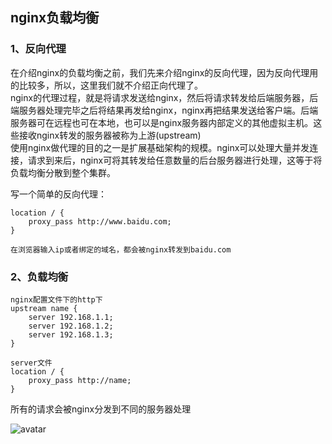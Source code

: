 ## nginx负载均衡

### 1、反向代理
在介绍nginx的负载均衡之前，我们先来介绍nginx的反向代理，因为反向代理用的比较多，所以，这里我们就不介绍正向代理了。<br/>
nginx的代理过程，就是将请求发送给nginx，然后将请求转发给后端服务器，后端服务器处理完毕之后将结果再发给nginx，nginx再把结果发送给客户端。后端服务器可在远程也可在本地，也可以是nginx服务器内部定义的其他虚拟主机。这些接收nginx转发的服务器被称为上游(upstream)<br>
使用nginx做代理的目的之一是扩展基础架构的规模。nginx可以处理大量并发连接，请求到来后，nginx可将其转发给任意数量的后台服务器进行处理，这等于将负载均衡分散到整个集群。

写一个简单的反向代理：
```
location / {
    proxy_pass http://www.baidu.com;
}

在浏览器输入ip或者绑定的域名，都会被nginx转发到baidu.com
```

### 2、负载均衡
```
nginx配置文件下的http下
upstream name {
    server 192.168.1.1;
    server 192.168.1.2;
    server 192.168.1.3;
}

server文件
location / {
    proxy_pass http://name;
}
```
所有的请求会被nginx分发到不同的服务器处理

![avatar](https://shaoky-images.oss-cn-hangzhou.aliyuncs.com/github/01.png)